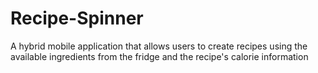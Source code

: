 # Recipe-Spinner
A hybrid mobile application that allows users to create recipes using the available ingredients from the fridge and the recipe's calorie information
